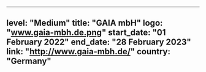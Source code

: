 
---
level: "Medium"
title: "GAIA mbH"
logo: "www.gaia-mbh.de.png"
start_date: "01 February 2022"
end_date: "28 February 2023"
link: "http://www.gaia-mbh.de/"
country: "Germany"
---
